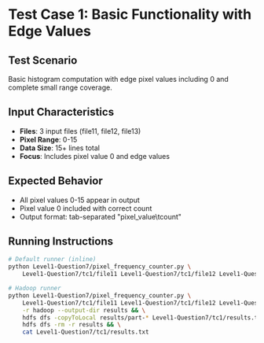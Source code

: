 # Test Case 1: Basic Functionality with Edge Values

## Test Scenario
Basic histogram computation with edge pixel values including 0 and complete small range coverage.

## Input Characteristics
- **Files**: 3 input files (file11, file12, file13)
- **Pixel Range**: 0-15
- **Data Size**: 15+ lines total
- **Focus**: Includes pixel value 0 and edge values

## Expected Behavior
- All pixel values 0-15 appear in output
- Pixel value 0 included with correct count
- Output format: tab-separated "pixel_value\tcount"

## Running Instructions

```bash
# Default runner (inline)
python Level1-Question7/pixel_frequency_counter.py \
    Level1-Question7/tc1/file11 Level1-Question7/tc1/file12 Level1-Question7/tc1/file13
```

```bash
# Hadoop runner
python Level1-Question7/pixel_frequency_counter.py \
    Level1-Question7/tc1/file11 Level1-Question7/tc1/file12 Level1-Question7/tc1/file13 \
    -r hadoop --output-dir results && \
    hdfs dfs -copyToLocal results/part-* Level1-Question7/tc1/results.txt && \
    hdfs dfs -rm -r results && \
    cat Level1-Question7/tc1/results.txt
```
